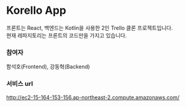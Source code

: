 # Korello App
프론트는 React, 백엔드는 Kotlin을 사용한 2인 Trello 클론 프로젝트입니다.
<br/>
현재 레파지토리는 프론트의 코드만을 가지고 있습니다.

### 참여자
함석호(Frontend), 강동혁(Backend)

### 서비스 url
http://ec2-15-164-153-156.ap-northeast-2.compute.amazonaws.com/

 
